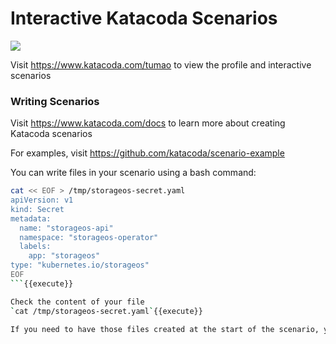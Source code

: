 # Interactive Katacoda Scenarios

[![](http://shields.katacoda.com/katacoda/tumao/count.svg)](https://www.katacoda.com/tumao "Get your profile on Katacoda.com")

Visit https://www.katacoda.com/tumao to view the profile and interactive scenarios

### Writing Scenarios
Visit https://www.katacoda.com/docs to learn more about creating Katacoda scenarios

For examples, visit https://github.com/katacoda/scenario-example

You can write files in your scenario using a bash command:

```sh
cat << EOF > /tmp/storageos-secret.yaml
apiVersion: v1
kind: Secret
metadata:
  name: "storageos-api"
  namespace: "storageos-operator"
  labels:
    app: "storageos"
type: "kubernetes.io/storageos"
EOF
```{{execute}}

Check the content of your file
`cat /tmp/storageos-secret.yaml`{{execute}}

If you need to have those files created at the start of the scenario, you can define them as [assets](https://katacoda.com/scenario-examples/scenarios/upload-assets).